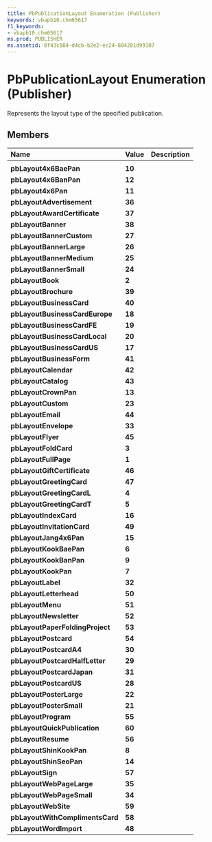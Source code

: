 ```yaml
---
title: PbPublicationLayout Enumeration (Publisher)
keywords: vbapb10.chm65617
f1_keywords:
- vbapb10.chm65617
ms.prod: PUBLISHER
ms.assetid: 8f43c884-d4cb-b2e2-ec24-804281d99107
---
```



# PbPublicationLayout Enumeration (Publisher)

Represents the layout type of the specified publication.


## Members



|**Name**|**Value**|**Description**|
|:-----|:-----|:-----|
||||
| **pbLayout4x6BaePan**| **10**||
| **pbLayout4x6BanPan**| **12**||
| **pbLayout4x6Pan**| **11**||
| **pbLayoutAdvertisement**| **36**||
| **pbLayoutAwardCertificate**| **37**||
| **pbLayoutBanner**| **38**||
| **pbLayoutBannerCustom**| **27**||
| **pbLayoutBannerLarge**| **26**||
| **pbLayoutBannerMedium**| **25**||
| **pbLayoutBannerSmall**| **24**||
| **pbLayoutBook**| **2**||
| **pbLayoutBrochure**| **39**||
| **pbLayoutBusinessCard**| **40**||
| **pbLayoutBusinessCardEurope**| **18**||
| **pbLayoutBusinessCardFE**| **19**||
| **pbLayoutBusinessCardLocal**| **20**||
| **pbLayoutBusinessCardUS**| **17**||
| **pbLayoutBusinessForm**| **41**||
| **pbLayoutCalendar**| **42**||
| **pbLayoutCatalog**| **43**||
| **pbLayoutCrownPan**| **13**||
| **pbLayoutCustom**| **23**||
| **pbLayoutEmail**| **44**||
| **pbLayoutEnvelope**| **33**||
| **pbLayoutFlyer**| **45**||
| **pbLayoutFoldCard**| **3**||
| **pbLayoutFullPage**| **1**||
| **pbLayoutGiftCertificate**| **46**||
| **pbLayoutGreetingCard**| **47**||
| **pbLayoutGreetingCardL**| **4**||
| **pbLayoutGreetingCardT**| **5**||
| **pbLayoutIndexCard**| **16**||
| **pbLayoutInvitationCard**| **49**||
| **pbLayoutJang4x6Pan**| **15**||
| **pbLayoutKookBaePan**| **6**||
| **pbLayoutKookBanPan**| **9**||
| **pbLayoutKookPan**| **7**||
| **pbLayoutLabel**| **32**||
| **pbLayoutLetterhead**| **50**||
| **pbLayoutMenu**| **51**||
| **pbLayoutNewsletter**| **52**||
| **pbLayoutPaperFoldingProject**| **53**||
| **pbLayoutPostcard**| **54**||
| **pbLayoutPostcardA4**| **30**||
| **pbLayoutPostcardHalfLetter**| **29**||
| **pbLayoutPostcardJapan**| **31**||
| **pbLayoutPostcardUS**| **28**||
| **pbLayoutPosterLarge**| **22**||
| **pbLayoutPosterSmall**| **21**||
| **pbLayoutProgram**| **55**||
| **pbLayoutQuickPublication**| **60**||
| **pbLayoutResume**| **56**||
| **pbLayoutShinKookPan**| **8**||
| **pbLayoutShinSeoPan**| **14**||
| **pbLayoutSign**| **57**||
| **pbLayoutWebPageLarge**| **35**||
| **pbLayoutWebPageSmall**| **34**||
| **pbLayoutWebSite**| **59**||
| **pbLayoutWithComplimentsCard**| **58**||
| **pbLayoutWordImport**| **48**||

